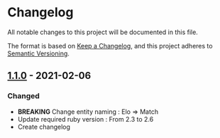 # Changelog
All notable changes to this project will be documented in this file.

The format is based on [Keep a Changelog](https://keepachangelog.com/en/1.0.0/),
and this project adheres to [Semantic Versioning](https://semver.org/spec/v2.0.0.html).

## [1.1.0] - 2021-02-06
### Changed
- **BREAKING** Change entity naming : Elo => Match
- Update required ruby version : From 2.3 to 2.6
- Create changelog

[1.1.0]: https://github.com/MatthieuLPro/elo_brain/releases/tag/v1.1.0
